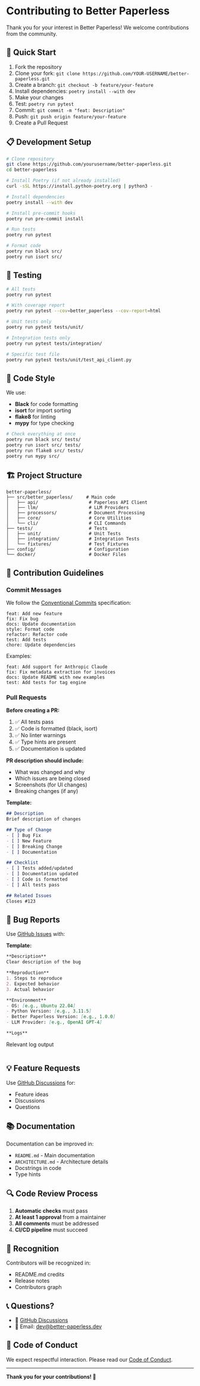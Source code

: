 # Contributing to Better Paperless

Thank you for your interest in Better Paperless! We welcome contributions from the community.

## 🚀 Quick Start

1. Fork the repository
2. Clone your fork: `git clone https://github.com/YOUR-USERNAME/better-paperless.git`
3. Create a branch: `git checkout -b feature/your-feature`
4. Install dependencies: `poetry install --with dev`
5. Make your changes
6. Test: `poetry run pytest`
7. Commit: `git commit -m "feat: Description"`
8. Push: `git push origin feature/your-feature`
9. Create a Pull Request

## 📋 Development Setup

```bash
# Clone repository
git clone https://github.com/yourusername/better-paperless.git
cd better-paperless

# Install Poetry (if not already installed)
curl -sSL https://install.python-poetry.org | python3 -

# Install dependencies
poetry install --with dev

# Install pre-commit hooks
poetry run pre-commit install

# Run tests
poetry run pytest

# Format code
poetry run black src/
poetry run isort src/
```

## 🧪 Testing

```bash
# All tests
poetry run pytest

# With coverage report
poetry run pytest --cov=better_paperless --cov-report=html

# Unit tests only
poetry run pytest tests/unit/

# Integration tests only
poetry run pytest tests/integration/

# Specific test file
poetry run pytest tests/unit/test_api_client.py
```

## 📝 Code Style

We use:
- **Black** for code formatting
- **isort** for import sorting
- **flake8** for linting
- **mypy** for type checking

```bash
# Check everything at once
poetry run black src/ tests/
poetry run isort src/ tests/
poetry run flake8 src/ tests/
poetry run mypy src/
```

## 🏗️ Project Structure

```
better-paperless/
├── src/better_paperless/     # Main code
│   ├── api/                   # Paperless API Client
│   ├── llm/                   # LLM Providers
│   ├── processors/            # Document Processing
│   ├── core/                  # Core Utilities
│   └── cli/                   # CLI Commands
├── tests/                     # Tests
│   ├── unit/                  # Unit Tests
│   ├── integration/           # Integration Tests
│   └── fixtures/              # Test Fixtures
├── config/                    # Configuration
└── docker/                    # Docker Files
```

## 🎯 Contribution Guidelines

### Commit Messages

We follow the [Conventional Commits](https://www.conventionalcommits.org/) specification:

```
feat: Add new feature
fix: Fix bug
docs: Update documentation
style: Format code
refactor: Refactor code
test: Add tests
chore: Update dependencies
```

Examples:
```
feat: Add support for Anthropic Claude
fix: Fix metadata extraction for invoices
docs: Update README with new examples
test: Add tests for tag engine
```

### Pull Requests

**Before creating a PR:**
1. ✅ All tests pass
2. ✅ Code is formatted (black, isort)
3. ✅ No linter warnings
4. ✅ Type hints are present
5. ✅ Documentation is updated

**PR description should include:**
- What was changed and why
- Which issues are being closed
- Screenshots (for UI changes)
- Breaking changes (if any)

**Template:**
```markdown
## Description
Brief description of changes

## Type of Change
- [ ] Bug Fix
- [ ] New Feature
- [ ] Breaking Change
- [ ] Documentation

## Checklist
- [ ] Tests added/updated
- [ ] Documentation updated
- [ ] Code is formatted
- [ ] All tests pass

## Related Issues
Closes #123
```

## 🐛 Bug Reports

Use [GitHub Issues](https://github.com/yourusername/better-paperless/issues) with:

**Template:**
```markdown
**Description**
Clear description of the bug

**Reproduction**
1. Steps to reproduce
2. Expected behavior
3. Actual behavior

**Environment**
- OS: [e.g., Ubuntu 22.04]
- Python Version: [e.g., 3.11.5]
- Better Paperless Version: [e.g., 1.0.0]
- LLM Provider: [e.g., OpenAI GPT-4]

**Logs**
```
Relevant log output
```
```

## 💡 Feature Requests

Use [GitHub Discussions](https://github.com/yourusername/better-paperless/discussions) for:
- Feature ideas
- Discussions
- Questions

## 📚 Documentation

Documentation can be improved in:
- `README.md` - Main documentation
- `ARCHITECTURE.md` - Architecture details
- Docstrings in code
- Type hints

## 🔍 Code Review Process

1. **Automatic checks** must pass
2. **At least 1 approval** from a maintainer
3. **All comments** must be addressed
4. **CI/CD pipeline** must succeed

## 🏅 Recognition

Contributors will be recognized in:
- README.md credits
- Release notes
- Contributors graph

## 📞 Questions?

- 💬 [GitHub Discussions](https://github.com/yourusername/better-paperless/discussions)
- 📧 Email: dev@better-paperless.dev

## 📜 Code of Conduct

We expect respectful interaction. Please read our [Code of Conduct](CODE_OF_CONDUCT.md).

---

**Thank you for your contributions! 🎉**